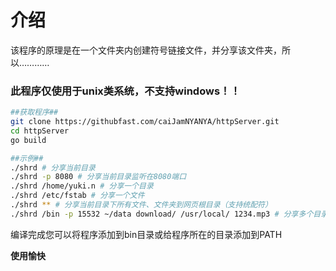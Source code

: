 # 介绍
该程序的原理是在一个文件夹内创建符号链接文件，并分享该文件夹，所以…………
### 此程序仅使用于unix类系统，不支持windows！！

```bash
##获取程序##
git clone https://githubfast.com/caiJamNYANYA/httpServer.git
cd httpServer
go build

##示例##
./shrd # 分享当前目录
./shrd -p 8080 # 分享当前目录监听在8080端口
./shrd /home/yuki.n # 分享一个目录
./shrd /etc/fstab # 分享一个文件
./shrd ** # 分享当前目录下所有文件、文件夹到网页根目录（支持统配符）
./shrd /bin -p 15532 ~/data download/ /usr/local/ 1234.mp3 # 分享多个目录、文件并监听在15532端口
```
编译完成您可以将程序添加到bin目录或给程序所在的目录添加到PATH

**使用愉快**
